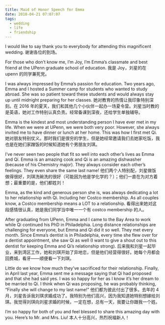 ```yaml
---
title: Maid of Honor Speech for Emma
date: 2018-04-21 07:07:07
tags:
  - wedding
  - life
  - friendship
---
```


I would like to say thank you to everybody for attending this magnificent wedding.
谢谢各位的到场。

For those who don’t know me, I’m Joy, I’m Emma’s classmate and best friend at the UPenn graduate school of education.
我是 Joy，刘星的在 upenn 的同学兼死党。

I was always impressed by Emma’s passion for education. Two years ago, Emma and I hosted a Summer camp for students who wanted to study abroad. She was so patient toward these students and would always stay up until midnight preparing for her classes.
她对教育的热情让我印象特别深刻。在 2016 年的夏天，我们和其他几个小伙伴一起办一场夏令营。刘星当时教的是英语，她对工作特别认真负责。经常备课到深夜，还给学生单独辅导。

Emma is the kindest and most understanding person I have ever met in my life. When we were at UPenn, we were both very poor. However, she always invited me to have dinner or lunch at her home. This was how I first met Qi.
她对朋友特别仗义。那时我们是很穷的学生，但是她经常邀请我们去她家吃饭，我也是在她们家蹭饭的时候知道她有个男朋友刘琪。

I’ve never seen two people that fit so well into each other’s lives as Emma and Qi. Emma is an amazing cook and Qi is an amazing dishwasher (because of his Chemistry major). They always consider each other’s feelings. They even share the same last name!
他们两个人特别配，刘星做饭做得很好，刘琪洗碗洗的很好（可能因为他是学化学的？）；他们一直在为对方着想；最重要的是，他们都姓刘！

Emma, as the kind and generous person she is, was always dedicating a lot to her relationship with Qi. Including her Costco membership. As all couples know, a Costco membership means a LOT to a relationship.
看得出来她对这段感情很认真，她是我们同学当中唯一一个有 costco membership 的人。

After graduating from UPenn, Emma and I came to the Bay Area to work while Qi continued his PhD in Philadelphia. Long distance relationships are challenging for everyone, but Emma and Qi did it so well. They met every month. Since Emma’s dentist is in Philadelphia, every time she flew over for a dentist appointment, she saw Qi as well (I want to give a shout out to this dentist for keeping Emma and Qi’s relationship strong).
后来我和刘星一起毕业，来到湾区工作，她和刘琪开始了异地恋，但是他们经营得很好。她每个月都会回费城，看牙——顺便看一下刘琪。

Little do we know how much they’ve sacrificed for their relationship. Finally, in April last year, Emma sent me a message saying that Qi had proposed and that she had said yes. I was so happy for her as I know it’s her dream to be married to Qi. I think when Qi was proposing, he was probably thinking, “Finally she will change to my last name!”
他们都为彼此付出了很多。去年的 4 月，刘星告诉我刘琪求婚成功了。我特别为他们高兴，因为我知道她特别想嫁给刘琪。我觉得刘琪向刘星求婚的时候，一定在想，总有一天，我要让你跟我一个姓。

I’m so happy for both of you and feel blessed to share this amazing day with you. Here’s to Mr. and Mrs. Liu!
本人十分高兴，热烈祝福新人！
